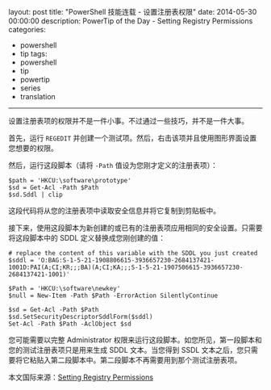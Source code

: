 ﻿layout: post
title: "PowerShell 技能连载 - 设置注册表权限"
date: 2014-05-30 00:00:00
description: PowerTip of the Day - Setting Registry Permissions
categories:
- powershell
- tip
tags:
- powershell
- tip
- powertip
- series
- translation
---
设置注册表项的权限并不是一件小事。不过通过一些技巧，并不是一件大事。

首先，运行 `REGEDIT` 并创建一个测试项。然后，右击该项并且使用图形界面设置您想要的权限。

然后，运行这段脚本（请将 `-Path` 值设为您刚才定义的注册表项）：

    $path = 'HKCU:\software\prototype'
    $sd = Get-Acl -Path $Path
    $sd.Sddl | clip 

这段代码将从您的注册表项中读取安全信息并将它复制到剪贴板中。

接下来，使用这段脚本为新创建的或已有的注册表项应用相同的安全设置。只需要将这段脚本中的 SDDL 定义替换成您刚创建的值：

    # replace the content of this variable with the SDDL you just created
    $sddl = 'O:BAG:S-1-5-21-1908806615-3936657230-2684137421-1001D:PAI(A;CI;KR;;;BA)(A;CI;KA;;;S-1-5-21-1907506615-3936657230-2684137421-1001)'
    
    $Path = 'HKCU:\software\newkey'
    $null = New-Item -Path $Path -ErrorAction SilentlyContinue
    
    $sd = Get-Acl -Path $Path
    $sd.SetSecurityDescriptorSddlForm($sddl)
    Set-Acl -Path $Path -AclObject $sd

您可能需要以完整 Administrator 权限来运行这段脚本。如您所见，第一段脚本和您的测试注册表项只是用来生成 SDDL 文本。当您得到 SSDL 文本之后，您只需要将它粘贴入第二段脚本中。第二段脚本不再需要用到那个测试注册表项。

<!--more-->
本文国际来源：[Setting Registry Permissions](http://powershell.com/cs/blogs/tips/archive/2014/05/30/setting-registry-permissions.aspx)
